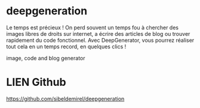 # deepgeneration

Le temps est précieux !
On perd souvent un temps fou à chercher des images libres de droits sur internet, a écrire des articles de blog ou trouver rapidement du code fonctionnel.
Avec DeepGenerator, vous pourrez réaliser tout cela en un temps record, en quelques clics !

image, code and blog generator


# LIEN Github
https://github.com/sibeldemirel/deepgeneration
